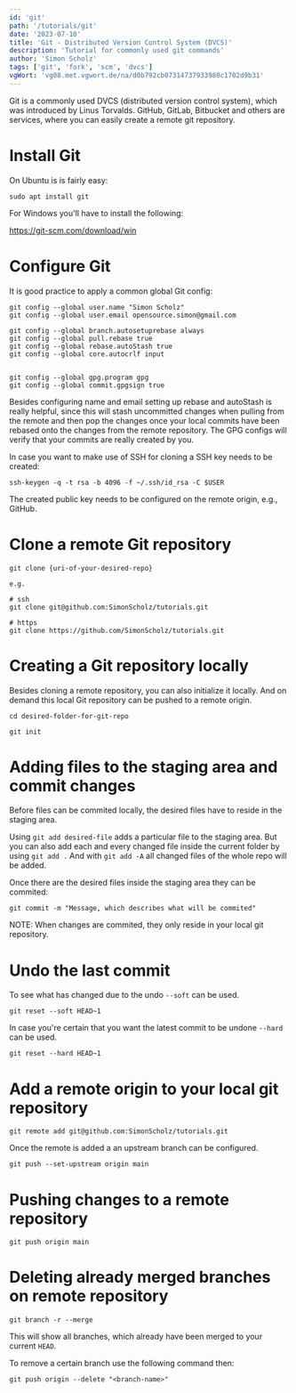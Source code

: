 ```yaml
---
id: 'git'
path: '/tutorials/git'
date: '2023-07-10'
title: 'Git - Distributed Version Control System (DVCS)'
description: 'Tutorial for commonly used git commands'
author: 'Simon Scholz'
tags: ['git', 'fork', 'scm', 'dvcs']
vgWort: 'vg08.met.vgwort.de/na/d0b792cb07314737933980c1702d9b31'
---
```


Git is a commonly used DVCS (distributed version control system), which was introduced by Linus Torvalds.
GitHub, GitLab, Bitbucket and others are services, where you can easily create a remote git repository.

# Install Git

On Ubuntu is is fairly easy:

```shell
sudo apt install git
```

For Windows you'll have to install the following:

https://git-scm.com/download/win

# Configure Git

It is good practice to apply a common global Git config:

```shell
git config --global user.name "Simon Scholz"
git config --global user.email opensource.simon@gmail.com

git config --global branch.autosetuprebase always
git config --global pull.rebase true
git config --global rebase.autoStash true
git config --global core.autocrlf input


git config --global gpg.program gpg
git config --global commit.gpgsign true
```

Besides configuring name and email setting up rebase and autoStash is really helpful, since this will stash uncommitted changes when pulling from the remote and then pop the changes once your local commits have been rebased onto the changes from the remote repository.
The GPG configs will verify that your commits are really created by you.

In case you want to make use of SSH for cloning a SSH key needs to be created:

```shell
ssh-keygen -q -t rsa -b 4096 -f ~/.ssh/id_rsa -C $USER
```

The created public key needs to be configured on the remote origin, e.g., GitHub.

# Clone a remote Git repository

```shell
git clone {uri-of-your-desired-repo}

e.g.

# ssh
git clone git@github.com:SimonScholz/tutorials.git

# https
git clone https://github.com/SimonScholz/tutorials.git
```

# Creating a Git repository locally

Besides cloning a remote repository, you can also initialize it locally.
And on demand this local Git repository can be pushed to a remote origin.

```shell
cd desired-folder-for-git-repo

git init
```

# Adding files to the staging area and commit changes

Before files can be commited locally, the desired files have to reside in the staging area.

Using `git add desired-file` adds a particular file to the staging area.
But you can also add each and every changed file inside the current folder by using `git add .`
And with `git add -A` all changed files of the whole repo will be added.

Once there are the desired files inside the staging area they can be commited:

```shell
git commit -m "Message, which describes what will be commited"
```

NOTE: When changes are commited, they only reside in your local git repository.

# Undo the last commit

To see what has changed due to the undo `--soft` can be used.

```shell
git reset --soft HEAD~1
```

In case you're certain that you want the latest commit to be undone `--hard` can be used.

```shell
git reset --hard HEAD~1
```

# Add a remote origin to your local git repository

```shell
git remote add git@github.com:SimonScholz/tutorials.git
```

Once the remote is added a an upstream branch can be configured.

```shell
git push --set-upstream origin main
```

# Pushing changes to a remote repository

```shell
git push origin main
```

# Deleting already merged branches on remote repository

```shell
git branch -r --merge
```

This will show all branches, which already have been merged to your current `HEAD`.

To remove a certain branch use the following command then:

```shell
git push origin --delete "<branch-name>"
```
